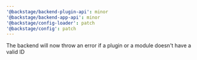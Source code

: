 ```yaml
---
'@backstage/backend-plugin-api': minor
'@backstage/backend-app-api': minor
'@backstage/config-loader': patch
'@backstage/config': patch
---
```


The backend will now throw an error if a plugin or a module doesn't have a valid ID
